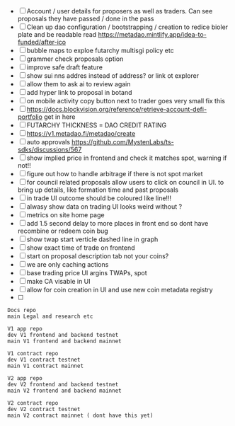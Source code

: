- [ ] Account / user details for proposers as well as traders. Can see proposals they have passed / done in the pass
- [ ] Clean up dao configuration / bootstrapping / creation to redice bioler plate and be readable
read https://metadao.mintlify.app/idea-to-funded/after-ico
- [ ] bubble maps to exploe futarchy multisgi policy etc
- [ ] grammer check proposals option
- [ ] improve safe draft feature
- [ ] show sui nns addres instead of address? or link ot explorer
- [ ] allow them to ask ai to review again
- [ ] add hyper link to proposal in botand 
- [ ] on mobile activity copy button next to trader goes very small fix this
- [ ] https://docs.blockvision.org/reference/retrieve-account-defi-portfolio
get in here
- [ ] FUTARCHY THICKNESS = DAO CREDIT RATING
- [ ] https://v1.metadao.fi/metadao/create
- [ ] auto approvals https://github.com/MystenLabs/ts-sdks/discussions/567
- [ ] show implied price in frontend and check it matches spot, warning if not!!
- [ ] figure out how to handle arbitrage if there is not spot market
- [ ] for council related proposals allow users to click on council in UI. to bring up details, like formation time and past  proposals
- [ ] in trade UI outcome should be coloured like line!!!
- [ ] alwasy show data on trading UI looks weird without ?
- [ ] metrics on site home page
- [ ] add 1.5 second delay to more places in front end so dont have recombine or redeem coin bug
- [ ] show twap start verticle dashed line in graph
- [ ] show exact time of trade on frontend
- [ ] start on proposal description tab not your coins?
- [ ] we are only caching actions
- [ ] base trading price UI argins TWAPs, spot
- [ ] make CA visable in UI
- [ ] allow for coin creation in UI and use new coin metadata registry
- [ ] 
```
Docs repo
main Legal and research etc

V1 app repo
dev V1 frontend and backend testnet 
main V1 frontend and backend mainnet 

V1 contract repo
dev V1 contract testnet 
main V1 contract mainnet

V2 app repo
dev V2 frontend and backend testnet 
main V2 frontend and backend mainnet 

V2 contract repo
dev V2 contract testnet 
main V2 contract mainnet ( dont have this yet)
```